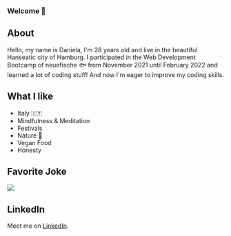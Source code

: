 ### Welcome 👋

<!--
**danielab93/danielab93** is a ✨ _special_ ✨ repository because its `README.md` (this file) appears on your GitHub profile.

Here are some ideas to get you started:

- 🔭 I’m currently working on ...
- 🌱 I’m currently learning ...
- 👯 I’m looking to collaborate on ...
- 🤔 I’m looking for help with ...
- 💬 Ask me about ...
- 📫 How to reach me: ...
- 😄 Pronouns: ...
- ⚡ Fun fact: ...
-->

## About
Hello, my name is Daniela, I'm 28 years old and live in the beautiful Hanseatic city of Hamburg. I participated in the Web Development Bootcamp of neuefische :fish: from November 2021 until February 2022 and learned a lot of coding stuff! And now I'm eager to improve my coding skills.

## What I like
- Italy :it:
- Mindfulness & Meditation 
- Festivals
- Nature :leaves:
- Vegan Food
- Honesty

## Favorite Joke
<img src="https://img-9gag-fun.9cache.com/photo/awMoVQB_460s.jpg">

## LinkedIn
Meet me on [LinkedIn](https://de.linkedin.com/in/daniela-blase).



